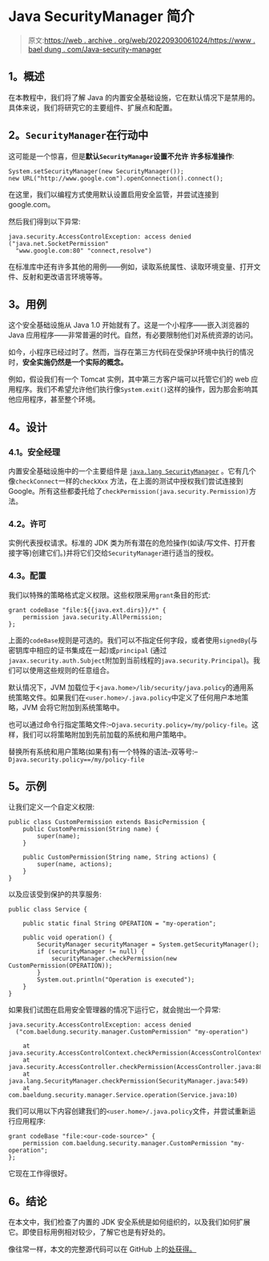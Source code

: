 # Java SecurityManager 简介

> 原文:[https://web . archive . org/web/20220930061024/https://www . bael dung . com/Java-security-manager](https://web.archive.org/web/20220930061024/https://www.baeldung.com/java-security-manager)

## **1。概述**

在本教程中，我们将了解 Java 的内置安全基础设施，它在默认情况下是禁用的。具体来说，我们将研究它的主要组件、扩展点和配置。

## **2。`SecurityManager`在行动中**

这可能是一个惊喜，但是**默认`SecurityManager`设置不允许** **许多标准操作**:

```
System.setSecurityManager(new SecurityManager());
new URL("http://www.google.com").openConnection().connect();
```

在这里，我们以编程方式使用默认设置启用安全监管，并尝试连接到 google.com。

然后我们得到以下异常:

```
java.security.AccessControlException: access denied ("java.net.SocketPermission"
  "www.google.com:80" "connect,resolve")
```

在标准库中还有许多其他的用例——例如，读取系统属性、读取环境变量、打开文件、反射和更改语言环境等等。

## **3。用例**

这个安全基础设施从 Java 1.0 开始就有了。这是一个小程序——嵌入浏览器的 Java 应用程序——非常普遍的时代。自然，有必要限制他们对系统资源的访问。

如今，小程序已经过时了。然而，当存在第三方代码在受保护环境中执行的情况时，**安全实施仍然是一个实际的概念。**

例如，假设我们有一个 Tomcat 实例，其中第三方客户端可以托管它们的 web 应用程序。我们不希望允许他们执行像`System.exit()`这样的操作，因为那会影响其他应用程序，甚至整个环境。

## **4。设计**

### **4.1。安全经理**

内置安全基础设施中的一个主要组件是 [`java.lang SecurityManager`](https://web.archive.org/web/20221205174240/https://docs.oracle.com/en/java/javase/11/docs/api/java.base/java/lang/SecurityManager.html) 。它有几个像`checkConnect`一样的`checkXxx` 方法，在上面的测试中授权我们尝试连接到 Google。所有这些都委托给了`checkPermission(java.security.Permission)`方法。

### **4.2。许可**

实例代表授权请求。标准的 JDK 类为所有潜在的危险操作(如读/写文件、打开套接字等)创建它们。)并将它们交给`SecurityManager`进行适当的授权。

### **4.3。配置**

我们以特殊的策略格式定义权限。这些权限采用`grant`条目的形式:

```
grant codeBase "file:${{java.ext.dirs}}/*" {
    permission java.security.AllPermission;
};
```

上面的`codeBase`规则是可选的。我们可以不指定任何字段，或者使用`signedBy`(与密钥库中相应的证书集成在一起)或`principal` (通过`javax.security.auth.Subject`附加到当前线程的`java.security.Principal`)。我们可以使用这些规则的任意组合。

默认情况下，JVM 加载位于<`java.home>/lib/security/java.policy`的通用系统策略文件。如果我们在`<user.home>/.java.policy`中定义了任何用户本地策略，JVM 会将它附加到系统策略中。

也可以通过命令行指定策略文件:–`Djava.security.policy=/my/policy-file`。这样，我们可以将策略附加到先前加载的系统和用户策略中。

替换所有系统和用户策略(如果有)有一个特殊的语法–双等号:–`Djava.security.policy==/my/policy-file`

## **5。示例**

让我们定义一个自定义权限:

```
public class CustomPermission extends BasicPermission {
    public CustomPermission(String name) {
        super(name);
    }

    public CustomPermission(String name, String actions) {
        super(name, actions);
    }
}
```

以及应该受到保护的共享服务:

```
public class Service {

    public static final String OPERATION = "my-operation";

    public void operation() {
        SecurityManager securityManager = System.getSecurityManager();
        if (securityManager != null) {
            securityManager.checkPermission(new CustomPermission(OPERATION));
        }
        System.out.println("Operation is executed");
    }
}
```

如果我们试图在启用安全管理器的情况下运行它，就会抛出一个异常:

```
java.security.AccessControlException: access denied
  ("com.baeldung.security.manager.CustomPermission" "my-operation")

    at java.security.AccessControlContext.checkPermission(AccessControlContext.java:472)
    at java.security.AccessController.checkPermission(AccessController.java:884)
    at java.lang.SecurityManager.checkPermission(SecurityManager.java:549)
    at com.baeldung.security.manager.Service.operation(Service.java:10)
```

我们可以用以下内容创建我们的`<user.home>/.java.policy`文件，并尝试重新运行应用程序:

```
grant codeBase "file:<our-code-source>" {
    permission com.baeldung.security.manager.CustomPermission "my-operation";
};
```

它现在工作得很好。

## **6。结论**

在本文中，我们检查了内置的 JDK 安全系统是如何组织的，以及我们如何扩展它。即使目标用例相对较少，了解它也是有好处的。

像往常一样，本文的完整源代码可以在 GitHub 上的[处获得。](https://web.archive.org/web/20221205174240/https://github.com/eugenp/tutorials/tree/master/core-java-modules/core-java-security)